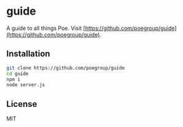 # guide

A guide to all things Poe.
Visit [https://github.com/poegroup/guide](https://github.com/poegroup/guide).

## Installation

```sh
git clone https://github.com/poegroup/guide
cd guide
npm i
node server.js
```

## License

MIT

